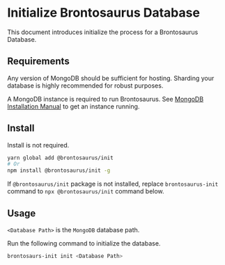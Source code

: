 # Initialize Brontosaurus Database

This document introduces initialize the process for a Brontosaurus Database.

## Requirements

Any version of MongoDB should be sufficient for hosting. Sharding your database is highly recommended for robust purposes.

A MongoDB instance is required to run Brontosaurus.
See [MongoDB Installation Manual](//docs.mongodb.com/manual/installation/) to get an instance running.

## Install

Install is not required.

```sh
yarn global add @brontosaurus/init
# Or
npm install @brontosaurus/init -g
```

If `@brontosaurus/init` package is not installed, replace `brontosaurus-init` command to `npx @brontosaurus/init` command below.

## Usage

`<Database Path>` is the `MongoDB` database path.

Run the following command to initialize the database.

```sh
brontosaurs-init init <Database Path>
```
